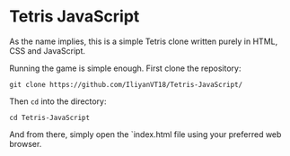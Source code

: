 # Tetris JavaScript
As the name implies, this is a simple Tetris clone written purely in HTML, CSS and JavaScript.

Running the game is simple enough. First clone the repository:
```
git clone https://github.com/IliyanVT18/Tetris-JavaScript/
```
Then `cd` into the directory:
```
cd Tetris-JavaScript
```
And from there, simply open the `index.html  file using your preferred web browser.
